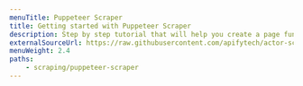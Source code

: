 ```yaml
---
menuTitle: Puppeteer Scraper
title: Getting started with Puppeteer Scraper
description: Step by step tutorial that will help you create a page function for Puppeteer Scraper.
externalSourceUrl: https://raw.githubusercontent.com/apifytech/actor-scraper/master/docs/build/puppeteer-scraper-tutorial.md
menuWeight: 2.4
paths:
    - scraping/puppeteer-scraper
---
```


